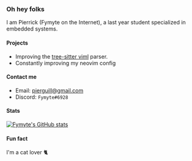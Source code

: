 ### Oh hey folks
I am Pierrick (Fymyte on the Internet), a last year student specialized in embedded systems.

#### Projects
- Improving the [tree-sitter viml](https://github.com/vigoux/tree-sitter-viml) parser.
- Constantly improving my neovim config

#### Contact me
- Email: pierguill@gmail.com
- Discord: `Fymyte#6928` 

#### Stats
[![Fymyte's GitHub stats](https://github-readme-stats.vercel.app/api?username=Fymyte&count_private=true&show_icons=true&theme=onedark&include_all_commits=true)](https://github.com/anuraghazra/github-readme-stats)

#### Fun fact
I'm a cat lover 🐈
